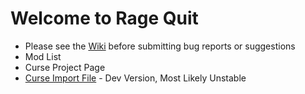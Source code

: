 # Welcome to Rage Quit

* Please see the [Wiki] before submitting bug reports or suggestions
* Mod List
* Curse Project Page
* [Curse Import File] - Dev Version, Most Likely Unstable



[Wiki]: https://github.com/MyM-ModpackTeam/RageQuit/wiki
[Mod List]: Forthcomming
[Curse Project Page]: Forthcomming
[Curse Import File]: https://github.com/MyM-ModpackTeam/RageQuit/raw/master/CurseDevImport/Rage%20Quit-DEV-01.zip
